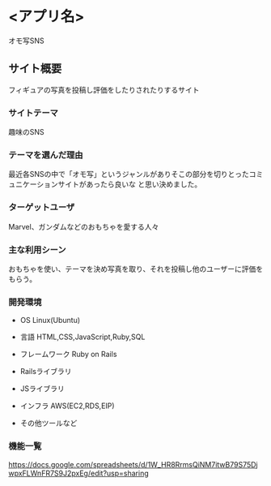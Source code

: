# <アプリ名>
オモ写SNS
## サイト概要
フィギュアの写真を投稿し評価をしたりされたりするサイト

### サイトテーマ
趣味のSNS

### テーマを選んだ理由
最近各SNSの中で「オモ写」というジャンルがありそこの部分を切りとったコミュニケーションサイトがあったら良いな
と思い決めました。

### ターゲットユーザ
Marvel、ガンダムなどのおもちゃを愛する人々

### 主な利用シーン
おもちゃを使い、テーマを決め写真を取り、それを投稿し他のユーザーに評価をもらう。

### 開発環境
- OS
Linux(Ubuntu)

- 言語
HTML,CSS,JavaScript,Ruby,SQL

- フレームワーク
Ruby on Rails

- Railsライブラリ

- JSライブラリ

- インフラ
AWS(EC2,RDS,EIP)

- その他ツールなど



### 機能一覧
https://docs.google.com/spreadsheets/d/1W_HR8RrmsQiNM7itwB79S75DjwpxFLWnFR7S9J2pxEg/edit?usp=sharing


